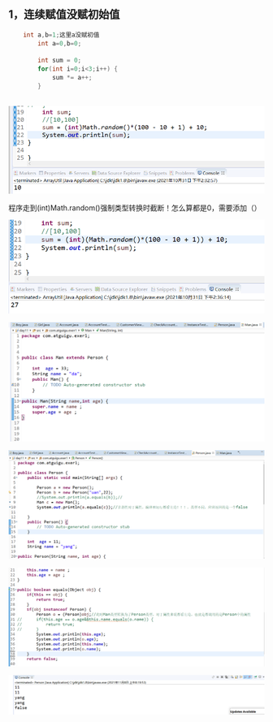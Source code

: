 ## 1，连续赋值没赋初始值

~~~java
	int a,b=1;这里a没赋初值
		int a=0,b=0;
		
		int sum = 0;
		for(int i=0;i<3;i++) {
			sum *= a++;
		}
	
~~~



![image-20211031143459103](https://raw.githubusercontent.com/EXsYang/PicGo-images-hosting/main/images/image-20211031143459103.png)

程序走到(int)Math.random()强制类型转换时截断！怎么算都是0，需要添加（）

![image-20211031143633914](https://raw.githubusercontent.com/EXsYang/PicGo-images-hosting/main/images/image-20211031143633914.png)







![image-20211108082615758](https://raw.githubusercontent.com/EXsYang/PicGo-images-hosting/main/images/image-20211108082615758.png)



![image-20211108082509549](https://raw.githubusercontent.com/EXsYang/PicGo-images-hosting/main/images/image-20211108082509549.png)

![image-20211108082534604](https://raw.githubusercontent.com/EXsYang/PicGo-images-hosting/main/images/image-20211108082534604.png)

![image-20211108082552810](https://raw.githubusercontent.com/EXsYang/PicGo-images-hosting/main/images/image-20211108082552810.png)
